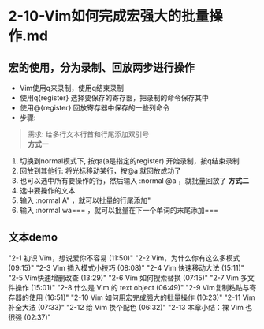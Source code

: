 # 2-10-Vim如何完成宏强大的批量操作.md

## 宏的使用，分为录制、回放两步进行操作
- Vim使用q来录制，使用q结束录制
- 使用q{register} 选择要保存的寄存器，把录制的命令保存其中
- 使用@{register} 回放寄存器中保存的一些列命令
- 步骤:
> 需求: 给多行文本行首和行尾添加双引号  
**方式一**
1. 切换到normal模式下, 按qa(a是指定的register) 开始录制，按q结束录制
2. 回放到其他行: 将光标移动某行，按@a 就回放成功了
3. 也可以选中所有要操作的行，然后输入 :normal @a ，就批量回放了
**方式二**
1. 选中要操作的文本
2. 输入 :normal A"  ，就可以批量的行尾添加"
3. 输入 :normal wa===  ，就可以批量在下一个单词的末尾添加===


## 文本demo
> 
"2-1 初识 Vim，想说爱你不容易 (11:50)"
"2-2 Vim，为什么你有这么多模式 (09:15)"
"2-3 Vim 插入模式小技巧 (08:08)"
"2-4 Vim 快速移动大法 (15:11)"
"2-5 Vim快速增删改查 (13:29)"
"2-6 Vim 如何搜索替换 (07:15)"
"2-7 Vim 多文件操作 (15:01)"
"2-8 什么是 Vim 的 text object (06:49)"
"2-9 Vim复制粘贴与寄存器的使用 (16:51)"
"2-10 Vim 如何用宏完成强大的批量操作 (10:23)"
"2-11 Vim 补全大法 (07:33)"
"2-12 给 Vim 换个配色 (06:32)"
"2-13 本章小结：裸 Vim 也很强 (02:37)"
